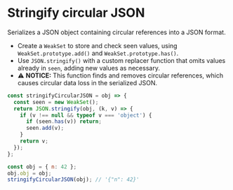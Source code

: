 # Stringify circular JSON

Serializes a JSON object containing circular references into a JSON format.

* Create a `WeakSet` to store and check seen values, using `WeakSet.prototype.add()` and `WeakSet.prototype.has()`.
* Use `JSON.stringify()` with a custom replacer function that omits values already in `seen`, adding new values as necessary.
* ⚠️ **NOTICE:** This function finds and removes circular references, which causes circular data loss in the serialized JSON.

```js
const stringifyCircularJSON = obj => {
  const seen = new WeakSet();
  return JSON.stringify(obj, (k, v) => {
    if (v !== null && typeof v === 'object') {
      if (seen.has(v)) return;
      seen.add(v);
    }
    return v;
  });
};
```

```js
const obj = { n: 42 };
obj.obj = obj;
stringifyCircularJSON(obj); // '{"n": 42}'
```
